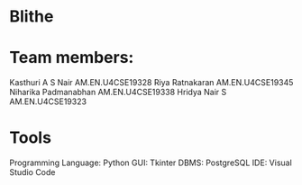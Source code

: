 # Blithe

# Team members:

Kasthuri A S Nair 	 AM.EN.U4CSE19328
Riya Ratnakaran 	AM.EN.U4CSE19345
Niharika Padmanabhan	AM.EN.U4CSE19338
Hridya Nair S	AM.EN.U4CSE19323

# Tools

Programming Language: Python
GUI: Tkinter
DBMS: PostgreSQL
IDE: Visual Studio Code
